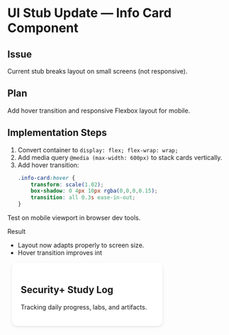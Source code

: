 # UI Stub Update — Info Card Component

## Issue
Current stub breaks layout on small screens (not responsive).

## Plan
Add hover transition and responsive Flexbox layout for mobile.

## Implementation Steps
1. Convert container to `display: flex; flex-wrap: wrap;`
2. Add media query `@media (max-width: 600px)` to stack cards vertically.
3. Add hover transition:
   ```css
   .info-card:hover {
       transform: scale(1.02);
       box-shadow: 0 4px 10px rgba(0,0,0,0.15);
       transition: all 0.3s ease-in-out;
   }
Test on mobile viewport in browser dev tools.

Result
- Layout now adapts properly to screen size.
- Hover transition improves int

<!-- Info Card Stub Example -->
<div class="info-card">
  <h2>Security+ Study Log</h2>
  <p>Tracking daily progress, labs, and artifacts.</p>
</div>

<style>
  .info-card {
    background-color: #ffffff;
    border-radius: 12px;
    padding: 20px;
    box-shadow: 0 2px 6px rgba(0,0,0,0.1);
    max-width: 300px;
    margin: 10px;
    transition: all 0.3s ease-in-out;
  }

  .info-card:hover {
    transform: scale(1.03);
    box-shadow: 0 6px 14px rgba(0,0,0,0.15);
  }

  /* Responsive layout */
  @media (max-width: 600px) {
    .info-card {
      max-width: 90%;
      margin: 10px auto;
    }
  }
</pre>

- Result: Responsive info card + hover effect working.
